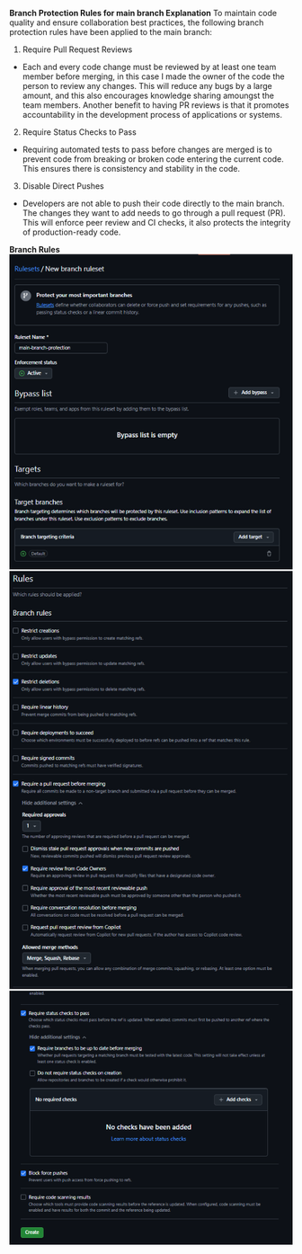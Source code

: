 **Branch Protection Rules for main branch Explanation**
To maintain code quality and ensure collaboration best practices, the following branch protection rules have been applied to the main branch:

1) Require Pull Request Reviews
- Each and every code change must be reviewed by at least one team member before merging, in this case I made the owner of the code the person to review any changes. This will reduce any bugs by a large amount, and this also encourages knowledge sharing amoungst the team members. Another benefit to having PR reviews is that it promotes accountability in the development process of applications or systems.

2) Require Status Checks to Pass
- Requiring automated tests to pass before changes are merged is to prevent code from breaking or broken code entering the current code. This ensures there is consistency and stability in the code.

3) Disable Direct Pushes
- Developers are not able to push their code directly to the main branch. The changes they want to add needs to go through a pull request (PR). This will enforce peer review and CI checks, it also protects the integrity of production-ready code.

**Branch Rules**
![Branch rules part 1](image-1.png)
![Branch rules part 2](image-2.png)
![Branch rules part 3](image-3.png)